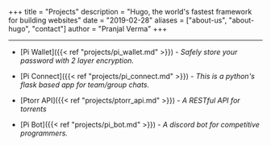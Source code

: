 +++
title = "Projects"
description = "Hugo, the world's fastest framework for building websites" 
date = "2019-02-28"
aliases = ["about-us", "about-hugo", "contact"]
author = "Pranjal Verma"
+++

--------------------------------------------

- [Pi Wallet]({{< ref "projects/pi_wallet.md" >}}) -  *Safely store your password with 2 layer encryption.* 

- [Pi Connect]({{< ref "projects/pi_connect.md" >}}) -  *This is a python's flask based app for team/group chats.* 

- [Ptorr API]({{< ref "projects/ptorr_api.md" >}}) -  *A RESTful API for torrents* 


- [Pi Bot]({{< ref "projects/pi_bot.md" >}}) - *A discord bot for competitive programmers.* 